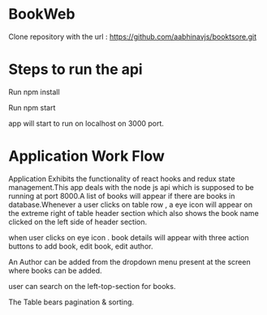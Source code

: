 # BookWeb

Clone repository with the url :
https://github.com/aabhinavjs/booktsore.git

# Steps to run the api 
Run npm install

Run npm start

app will start to run on localhost on 3000 port.

# Application Work Flow
Application Exhibits the functionality of react hooks and redux state management.This app deals with the node js api which is supposed to be running at port 8000.A list of books will appear if there are books in database.Whenever a user clicks on table row , a eye icon will appear on the extreme right of
table header section which also shows the book name clicked on the left side of header section.

when user clicks on eye icon . book details will appear with three action buttons to add book, edit book, edit author.

An Author can be added from the dropdown menu present at the screen where books can be added.

user can search on the left-top-section for books.

The Table bears pagination & sorting.
